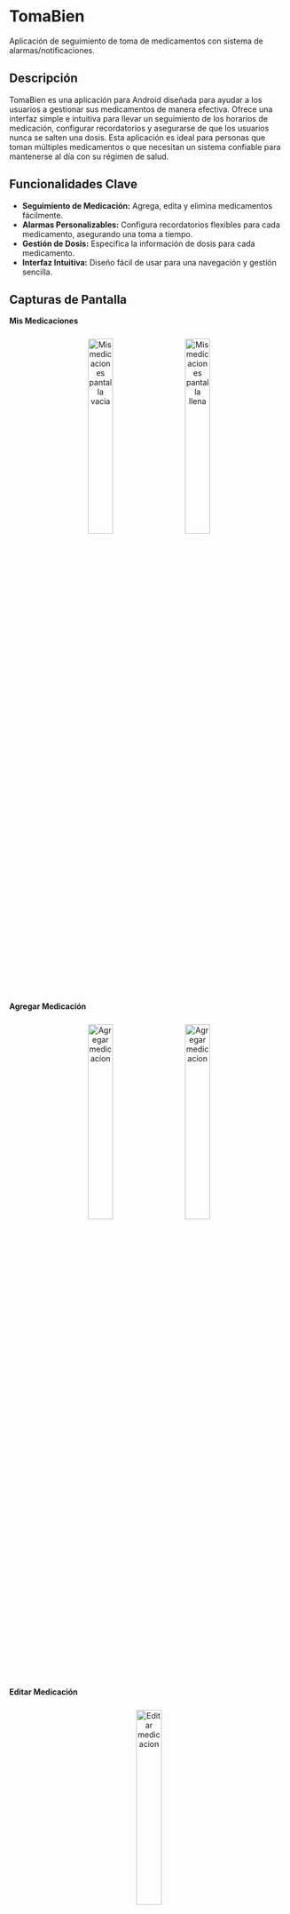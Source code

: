 # TomaBien

Aplicación de seguimiento de toma de medicamentos con sistema de alarmas/notificaciones.

## Descripción

TomaBien es una aplicación para Android diseñada para ayudar a los usuarios a gestionar sus medicamentos de manera efectiva. Ofrece una interfaz simple e intuitiva para llevar un seguimiento de los horarios de medicación, configurar recordatorios y asegurarse de que los usuarios nunca se salten una dosis. Esta aplicación es ideal para personas que toman múltiples medicamentos o que necesitan un sistema confiable para mantenerse al día con su régimen de salud.

## Funcionalidades Clave

*   **Seguimiento de Medicación:** Agrega, edita y elimina medicamentos fácilmente.
*   **Alarmas Personalizables:** Configura recordatorios flexibles para cada medicamento, asegurando una toma a tiempo.
*   **Gestión de Dosis:** Especifica la información de dosis para cada medicamento.
*   **Interfaz Intuitiva:** Diseño fácil de usar para una navegación y gestión sencilla.

## Capturas de Pantalla

**Mis Medicaciones**
<div align="center">
    <img src="screenshots/mis-medicaciones-vacio.png" alt="Mis medicaciones pantalla vacia" style="width: 30%; margin: 10px;">
    <img src="screenshots/mis-medicaciones-lleno.png" alt="Mis medicaciones pantalla llena" style="width: 30%; margin: 10px;">
</div>

**Agregar Medicación**
<div align="center">
    <img src="screenshots/agregar-medicacion-vacio.png" alt="Agregar medicacion" style="width: 30%; margin: 10px;">
    <img src="screenshots/agregar-medicacion-lleno.png" alt="Agregar medicacion" style="width: 30%; margin: 10px;">
</div>

**Editar Medicación**
<div align="center">
    <img src="screenshots/editar-medicacion.png" alt="Editar medicacion" style="width: 30%; margin: 10px;">
</div>

**Alarmas**
<div align="center">
    <img src="screenshots/alarmas-vacio.png" alt="Alarmas pantalla vacia" style="width: 30%; margin: 10px;">
    <img src="screenshots/agregar-alarma.png" alt="Agregar alarma" style="width: 30%; margin: 10px;"> 
   <img src="screenshots/alarmas-lleno.png" alt="Alarmas pantalla llena" style="width: 30%; margin: 10px;">
</div>

**Seguimiento**
<div align="center">
    <img src="screenshots/seguimiento-tildado.png" alt="Seguimiento tildado" style="width: 30%; margin: 10px;">
    <img src="screenshots/seguimiento-sintildar.png" alt="Seguimiento sin tildar" style="width: 30%; margin: 10px;">
</div>

**Resumen de toma**
<div align="center">
    <img src="screenshots/resumen.png" alt="Resumen de toma" style="width: 30%; margin: 10px;">
</div>



## Uso
1. **Agregar una medicación:**
    *   Navegar a la pantalla de 'Mis medicaciones'.
    *   Pulsar botón flotante de 'Agregar medicación'.
    *   Ingresa el nombre del medicamento, la dosis y si es opcional o no.
2. **Gestión de alarmas:**
    *   Seleccionar el ícono de alarma del medicamento requerido en la pantalla 'Mis medicaciones'.
    *   Agregar alarma pulsando el botón flotante de 'Agregar alarma' o eliminarla pulsando el ícono de basura según lo desee.
    *   Una alarma puede ser creada o eliminada pero no editada.
3. **Gestión de toma:**
    *   Navegar a la pantalla 'Seguimiento' donde se mostrarán las alarmas creadas anteriormente y el medicamento correspondiente a cada una de ellas.
    *   Tildar las casillas de los medicamentos ingeridos ese día.
4. **Resumen de toma:**
    *   Navegar a la pantalla 'Resumen de toma'.
    *   Se mostrarán, agrupados por fecha, los medicamentos que han sido tomados según lo tildado en la pantalla anterior.

### Tecnologías usadas

![Android](https://img.shields.io/badge/Android-Green?style=for-the-badge&logo=android&logoColor=white)
![AndroidStudio](https://img.shields.io/badge/AndroidStudio-limegreen?style=for-the-badge&logo=androidstudio&logoColor=white)
![Kotlin](https://img.shields.io/badge/Kotlin-purple?style=for-the-badge&logo=kotlin&logoColor=white)
![JetpackCompose](https://img.shields.io/badge/JetpackCompose-deepskyblue?style=for-the-badge&logo=jetpackcompose&logoColor=white)
![Room Database](https://img.shields.io/badge/RoomDatabase-F58220?style=for-the-badge&logo=android&logoColor=white)
![Dagger Hilt](https://img.shields.io/badge/Hilt-5091CD?style=for-the-badge&logo=maildotru&logoColor=white)
![Clean Architecture](https://img.shields.io/badge/Clean-Architecture-D6180B?style=for-the-badge&logo=&logoColor=white)
